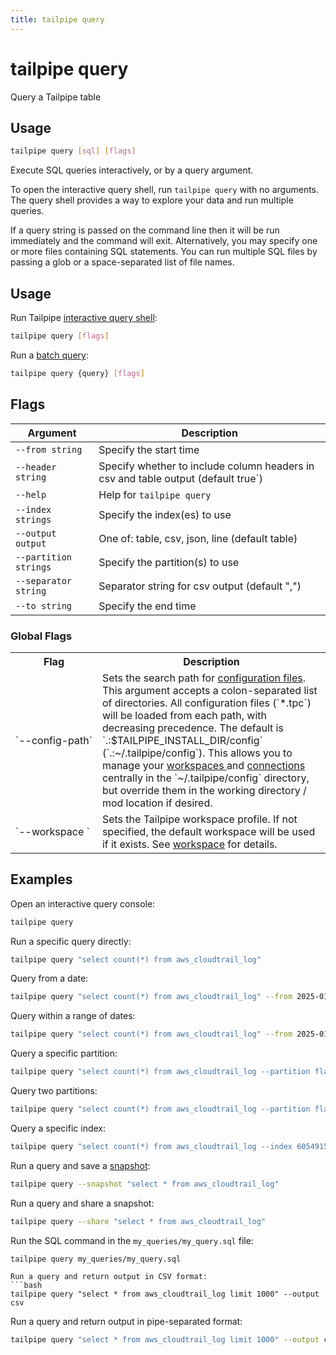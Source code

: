 ```yaml
---
title: tailpipe query
---
```


# tailpipe query

Query a Tailpipe table

## Usage
```bash
tailpipe query [sql] [flags]
```

Execute SQL queries interactively, or by a query argument.

To open the interactive query shell, run `tailpipe query` with no arguments.  The query shell provides a way to explore your data and run multiple queries. 

If a query string is passed on the command line then it will be run immediately and the command will exit.  Alternatively, you may specify one or more files containing SQL statements.  You can run multiple SQL files by passing a glob or a space-separated list of file names.

## Usage
Run Tailpipe [interactive query shell](/docs/query/query-shell):
```bash
tailpipe query [flags]
```

Run a [batch query](/docs/query/batch-query):
```bash
tailpipe query {query} [flags]
```


## Flags

| Argument  | Description  
|--|--
| `--from string`                | Specify the start time
| `--header string`              | Specify whether to include column headers in csv and table output (default true`)|
| `--help`                       | Help for `tailpipe query`
| `--index strings`              | Specify the index(es) to use
| `--output output`               | One of: table, csv, json, line (default table)
| `--partition strings`          | Specify the partition(s) to use
| `--separator string`          |  Separator string for csv output (default ",")
| `--to string`                | Specify the end time

### Global Flags

<table>
  <tr> 
    <th> Flag </th> 
    <th> Description </th> 
  </tr>

  <tr> 
    <td nowrap="true"> `--config-path`</td> 
    <td>  
    Sets the search path for <a href = "/docs/reference/config-files">configuration files</a>. This argument accepts a colon-separated list of directories.  All  configuration files (`*.tpc`) will be loaded from each path, with decreasing precedence.  The default is `.:$TAILPIPE_INSTALL_DIR/config` (`.:~/.tailpipe/config`).  This allows you to manage your <a href="/docs/reference/config-files/workspace"> workspaces </a> and <a href="/docs/reference/config-files/connection">connections</a> centrally in the `~/.tailpipe/config` directory, but override them in the working directory / mod location if desired.
    </td> 
  </tr>


  <tr> 
    <td nowrap="true"> `--workspace	`  </td> 
    <td>  Sets the Tailpipe workspace profile. If not specified, the default workspace will be used if it exists. See <a href="/docs/reference/config-files/workspace">workspace</a> for details. </td> 
  </tr>

</table>



## Examples

Open an interactive query console:
```bash
tailpipe query
```

Run a specific query directly:
```bash
tailpipe query "select count(*) from aws_cloudtrail_log"
```

Query from a date:
```bash
tailpipe query "select count(*) from aws_cloudtrail_log" --from 2025-01-01
```

Query within a range of dates:
```bash
tailpipe query "select count(*) from aws_cloudtrail_log" --from 2025-01-01 --to 2025-01-31
```

Query a specific partition:
```bash
tailpipe query "select count(*) from aws_cloudtrail_log --partition flaws
```

Query two partitions:
```bash
tailpipe query "select count(*) from aws_cloudtrail_log --partition flaws,prod
```

Query a specific index:
```bash
tailpipe query "select count(*) from aws_cloudtrail_log --index 605491513981
```

Run a query and save a [snapshot](/docs/query/snapshots):
```bash
tailpipe query --snapshot "select * from aws_cloudtrail_log"
```

Run a query and share a snapshot:
```bash
tailpipe query --share "select * from aws_cloudtrail_log"
```

Run the SQL command in the `my_queries/my_query.sql` file:
```bash
tailpipe query my_queries/my_query.sql
```

```
Run a query and return output in CSV format:
```bash
tailpipe query "select * from aws_cloudtrail_log limit 1000" --output csv
```

Run a query and return output in pipe-separated format:
```bash
tailpipe query "select * from aws_cloudtrail_log limit 1000" --output csv --separator '|'
```


